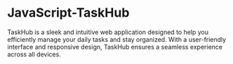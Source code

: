 # JavaScript-TaskHub
TaskHub is a sleek and intuitive web application designed to help you efficiently manage your daily tasks and stay organized. With a user-friendly interface and responsive design, TaskHub ensures a seamless experience across all devices.
